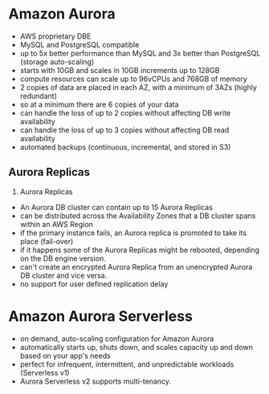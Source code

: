 # Amazon Aurora

- AWS proprietary DBE
- MySQL and PostgreSQL compatible
- up to 5x better performance than MySQL and 3x better than PostgreSQL (storage auto-scaling)
- starts with 10GB and scales in 10GB increments up to 128GB
- compute resources can scale up to 96vCPUs and 768GB of memory
- 2 copies of data are placed in each AZ, with a minimum of 3AZs (highly redundant)
- so at a minimum there are 6 copies of your data
- can handle the loss of up to 2 copies without affecting DB write availability
- can handle the loss of up to 3 copies without affecting DB read availability
- automated backups (continuous, incremental, and stored in S3)

## Aurora Replicas

1. Aurora Replicas
- An Aurora DB cluster can contain up to 15 Aurora Replicas
- can be distributed across the Availability Zones that a DB cluster spans within an AWS Region
- if the primary instance fails, an Aurora replica is promoted to take its place (fail-over)
- if it happens some of the Aurora Replicas might be rebooted, depending on the DB engine version.
- can't create an encrypted Aurora Replica from an unencrypted Aurora DB cluster and vice versa.
- no support for user defined replication delay

# Amazon Aurora Serverless

- on demand, auto-scaling configuration for Amazon Aurora
- automatically starts up, shuts down, and scales capacity up and down based on your app's needs
- perfect for infrequent, intermittent, and unpredictable workloads (Serverless v1)
- Aurora Serverless v2 supports multi-tenancy. 